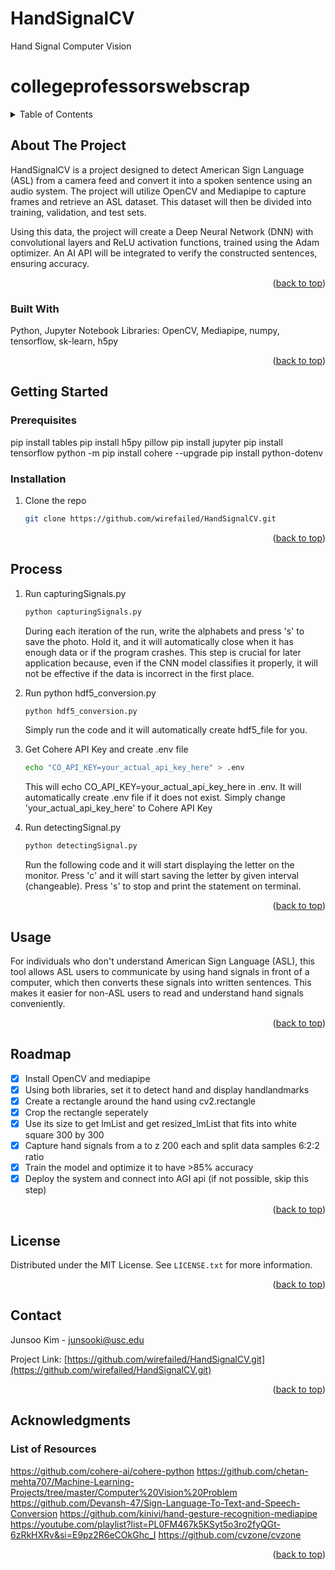 # HandSignalCV
Hand Signal Computer Vision
# collegeprofessorswebscrap

<!-- Improved compatibility of back to top link: See: https://github.com/othneildrew/Best-README-Template/pull/73 -->
<a name="readme-top"></a>
<!--
*** Thanks for checking out the Best-README-Template. If you have a suggestion
*** that would make this better, please fork the repo and create a pull request
*** or simply open an issue with the tag "enhancement".
*** Don't forget to give the project a star!
*** Thanks again! Now go create something AMAZING! :D
-->


<!-- TABLE OF CONTENTS -->
<details>
  <summary>Table of Contents</summary>
  <ol>
    <li>
      <a href="#about-the-project">About The Project</a>
      <ul>
        <li><a href="#built-with">Built With</a></li>
      </ul>
    </li>
    <li>
      <a href="#getting-started">Getting Started</a>
      <ul>
        <li><a href="#prerequisites">Prerequisites</a></li>
        <li><a href="#installation">Installation</a></li>
      </ul>
    </li>
    <li><a href="#process">Process</a></li>
    <li><a href="#usage">Usage</a></li>
    <li><a href="#roadmap">Roadmap</a></li>
    <li><a href="#license">License</a></li>
    <li><a href="#contact">Contact</a></li>
    <li><a href="#acknowledgments">Acknowledgments</a></li>
  </ol>
</details>



<!-- ABOUT THE PROJECT -->
## About The Project

HandSignalCV is a project designed to detect American Sign Language (ASL) from a camera feed and convert it into a spoken sentence using an audio system. The project will utilize OpenCV and Mediapipe to capture frames and retrieve an ASL dataset. This dataset will then be divided into training, validation, and test sets.

Using this data, the project will create a Deep Neural Network (DNN) with convolutional layers and ReLU activation functions, trained using the Adam optimizer. An AI API will be integrated to verify the constructed sentences, ensuring accuracy.

<p align="right">(<a href="#readme-top">back to top</a>)</p>



### Built With

Python, Jupyter Notebook
Libraries: OpenCV, Mediapipe, numpy, tensorflow, sk-learn, h5py

<p align="right">(<a href="#readme-top">back to top</a>)</p>


<!-- GETTING STARTED -->
## Getting Started

### Prerequisites

pip install tables
pip install h5py pillow
pip install jupyter 
pip install tensorflow
python -m pip install cohere --upgrade
pip install python-dotenv

### Installation

1. Clone the repo
   ```zsh
   git clone https://github.com/wirefailed/HandSignalCV.git
   ```

<p align="right">(<a href="#readme-top">back to top</a>)</p>

## Process

1. Run capturingSignals.py
    ```zsh
    python capturingSignals.py
    ```
    During each iteration of the run, write the alphabets and press 's' to save the photo. Hold it, and it will automatically close when it has enough data or if the program crashes. This step is crucial for later application because, even if the CNN model classifies it properly, it will not be effective if the data is incorrect in the first place.

2. Run python hdf5_conversion.py
    ```zsh
    python hdf5_conversion.py
    ```
    Simply run the code and it will automatically create hdf5_file for you.

3. Get Cohere API Key and create .env file
    ```zsh
    echo "CO_API_KEY=your_actual_api_key_here" > .env
    ```
    This will echo CO_API_KEY=your_actual_api_key_here in .env. It will automatically create .env file
    if it does not exist. Simply change 'your_actual_api_key_here' to Cohere API Key
  
4. Run detectingSignal.py
    ```zsh
    python detectingSignal.py
    ```
    Run the following code and it will start displaying the letter on the monitor. Press 'c' and it will start saving the letter by given interval (changeable). Press 's' to stop and print the statement on terminal. 

<p align="right">(<a href="#readme-top">back to top</a>)</p>

<!-- USAGE EXAMPLES -->
## Usage
For individuals who don't understand American Sign Language (ASL), this tool allows ASL users to communicate by using hand signals in front of a computer, which then converts these signals into written sentences. This makes it easier for non-ASL users to read and understand hand signals conveniently.

<p align="right">(<a href="#readme-top">back to top</a>)</p>



<!-- ROADMAP -->
## Roadmap

- [x] Install OpenCV and mediapipe
- [x] Using both libraries, set it to detect hand and display handlandmarks
- [x] Create a rectangle around the hand using cv2.rectangle
- [x] Crop the rectangle seperately
- [x] Use its size to get lmList and get resized_lmList that fits into white square 300 by 300
- [x] Capture hand signals from a to z 200 each and split data samples 6:2:2 ratio
- [x] Train the model and optimize it to have >85% accuracy
- [x] Deploy the system and connect into AGI api (if not possible, skip this step)

<p align="right">(<a href="#readme-top">back to top</a>)</p>

<!-- LICENSE -->
## License

Distributed under the MIT License. See `LICENSE.txt` for more information.

<p align="right">(<a href="#readme-top">back to top</a>)</p>



<!-- CONTACT -->
## Contact

Junsoo Kim - junsooki@usc.edu

Project Link: [https://github.com/wirefailed/HandSignalCV.git](https://github.com/wirefailed/HandSignalCV.git)

<p align="right">(<a href="#readme-top">back to top</a>)</p>



<!-- ACKNOWLEDGMENTS -->
## Acknowledgments

### List of Resources 
https://github.com/cohere-ai/cohere-python
https://github.com/chetan-mehta707/Machine-Learning-Projects/tree/master/Computer%20Vision%20Problem
https://github.com/Devansh-47/Sign-Language-To-Text-and-Speech-Conversion
https://github.com/kinivi/hand-gesture-recognition-mediapipe
https://youtube.com/playlist?list=PL0FM467k5KSyt5o3ro2fyQGt-6zRkHXRv&si=E9pz2R6eCOkGhc_I
https://github.com/cvzone/cvzone

<p align="right">(<a href="#readme-top">back to top</a>)</p>



